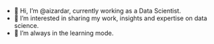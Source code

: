 - 👋 Hi, I’m @aizardar, currently working as a Data Scientist. 
- 👀 I’m interested in sharing my work, insights and expertise on data science.
- 🌱 I’m always in the learning mode. 

<!---
aizardar/aizardar is a ✨ special ✨ repository because its `README.md` (this file) appears on your GitHub profile.
You can click the Preview link to take a look at your changes.
--->
